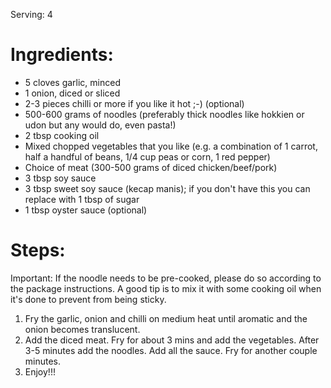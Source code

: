 Serving: 4

# Ingredients:
* 5 cloves garlic, minced
* 1 onion, diced or sliced
* 2-3 pieces chilli or more if you like it hot ;-) (optional)
* 500-600 grams of noodles (preferably thick noodles like hokkien or udon but any would do, even pasta!)
* 2 tbsp cooking oil
* Mixed chopped vegetables that you like (e.g. a combination of 1 carrot, half a handful of beans, 1/4 cup peas or corn, 1 red pepper)
* Choice of meat (300-500 grams of diced chicken/beef/pork)
* 3 tbsp soy sauce
* 3 tbsp sweet soy sauce (kecap manis); if you don't have this you can replace with 1 tbsp of sugar
* 1 tbsp oyster sauce (optional)

# Steps:
Important: If the noodle needs to be pre-cooked, please do so according to the package instructions. A good tip is to mix it with some cooking oil when it's done to prevent from being sticky.
1. Fry the garlic, onion and chilli on medium heat until aromatic and the onion becomes translucent.
2. Add the diced meat. Fry for about 3 mins and add the vegetables. After 3-5 minutes add the noodles. Add all the sauce. Fry for another couple minutes.
3. Enjoy!!!
